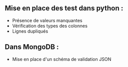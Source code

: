 ## Mise en place des test dans python :

* Présence de valeurs manquantes
* Vérification des types des colonnes
* Lignes dupliqués

## Dans MongoDB :

* Mise en place d'un schéma de validation JSON

